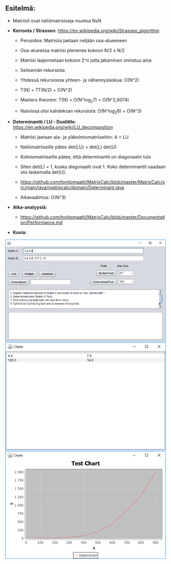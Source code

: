 ## Esitelmä:

- Matriisit ovat neliömatrsiiseja muotoa NxN

- **Kerronta / Strassen:** https://en.wikipedia.org/wiki/Strassen_algorithm
  - Perusidea: Matrisiia jaetaan neljään osa-alueeseen
  - Osa-alueessa matriisi pienenee kokoon N/2 x N/2
  - Matriisi laajennetaan kokoon 2^n jotta jakaminen onnistuu aina
  - Seitsemän rekursiota
  - Yhdessä rekursiossa yhteen- ja vähennyslaskua: O(N^2)
  
  - T(N) = 7T(N/2) + O(N^2)
  - Masters theorem: T(N) = O(N^log<sub>2</sub>7) = O(N^2,8074)
  
  - Naiivissa olisi kahdeksan rekursiota: O(N^log<sub>2</sub>8) = O(N^3)
  
- **Determinantti / LU - Doolittle:** https://en.wikipedia.org/wiki/LU_decomposition
  - Matriisi jaetaan ala- ja yläkolmiomatriiseihin: A = LU
  - Neliömatriiseille pätee det(LU) = det(L) det(U)
  - Kolmiomatriiseille pätee, että determinantti on diagonaalin tulo
  - Siten det(L) = 1, koska diagonaalit ovat 1. Koko determinantti saadaan siis laskemalla det(U).
  - <https://github.com/tonitomaatti/MatrixCalc/blob/master/MatrixCalc/src/main/java/matrixcalc/domain/Determinant.java>
  
  - Aikavaatimus: O(N^3)
  
- **Aika-analyysiä:** 
  - https://github.com/tonitomaatti/MatrixCalc/blob/master/Documentation/Performance.md


- **Kuvia:**

![](https://github.com/tonitomaatti/MatrixCalc/blob/master/Documentation/Resources/GUI.png)
![](https://github.com/tonitomaatti/MatrixCalc/blob/master/Documentation/Resources/tulos.png)
![](https://github.com/tonitomaatti/MatrixCalc/blob/master/Documentation/Resources/käyrä.png)
